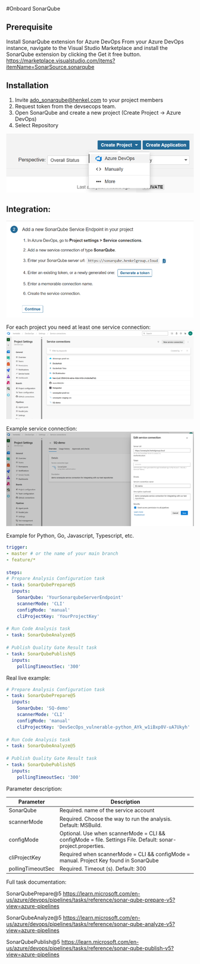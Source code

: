 #Onboard SonarQube

## Prerequisite

Install SonarQube extension for Azure DevOps
From your Azure DevOps instance, navigate to the Visual Studio Marketplace and install the SonarQube extension by clicking the Get it free button.
https://marketplace.visualstudio.com/items?itemName=SonarSource.sonarqube

## Installation

1. Invite ado_sonarqube@henkel.com to your project members
2. Request token from the devsecops team.
3. Open SonarQube and create a new project (Create Project -> Azure DevOps)
4. Select Repository

![ITEMS](../../../images/sqitems.png)

## Integration:

![ITEMS2](../../../images/sqitems2.png)

For each project you need at least one service connection:
![ITEMS3](../../../images/sqitems3.png)

Example service connection:
![ITEMS4](../../../images/sqitems4.png)

Example for Python, Go, Javascript, Typescript, etc.

````yaml
trigger:
- master # or the name of your main branch
- feature/*

steps:
# Prepare Analysis Configuration task
- task: SonarQubePrepare@5
  inputs:
    SonarQube: 'YourSonarqubeServerEndpoint'
    scannerMode: 'CLI'
    configMode: 'manual'
    cliProjectKey: 'YourProjectKey'

# Run Code Analysis task
- task: SonarQubeAnalyze@5

# Publish Quality Gate Result task
- task: SonarQubePublish@5
  inputs:
    pollingTimeoutSec: '300'
````

Real live example:
````yaml
# Prepare Analysis Configuration task
- task: SonarQubePrepare@5
  inputs:
    SonarQube: 'SQ-demo'
    scannerMode: 'CLI'
    configMode: 'manual'
    cliProjectKey: 'DevSecOps_vulnerable-python_AYk_w1iBxp0V-uA7Ukyh'

# Run Code Analysis task
- task: SonarQubeAnalyze@5

# Publish Quality Gate Result task
- task: SonarQubePublish@5
  inputs:
    pollingTimeoutSec: '300'
````

Parameter description:

|Parameter| Description |
|--|--|
| SonarQube | Required. name of the service account |
| scannerMode | Required. Choose the way to run the analysis. Default: MSBuild. |
| configMode | Optional. Use when scannerMode = CLI && configMode = file. Settings File. Default: sonar-project.properties. |
| cliProjectKey | Required when scannerMode = CLI && configMode = manual. Project Key found in SonarQube |
| pollingTimeoutSec | Required. Timeout (s). Default: 300 |

Full task documentation:

SonarQubePrepare@5
https://learn.microsoft.com/en-us/azure/devops/pipelines/tasks/reference/sonar-qube-prepare-v5?view=azure-pipelines

SonarQubeAnalyze@5
https://learn.microsoft.com/en-us/azure/devops/pipelines/tasks/reference/sonar-qube-analyze-v5?view=azure-pipelines

SonarQubePublish@5
https://learn.microsoft.com/en-us/azure/devops/pipelines/tasks/reference/sonar-qube-publish-v5?view=azure-pipelines
